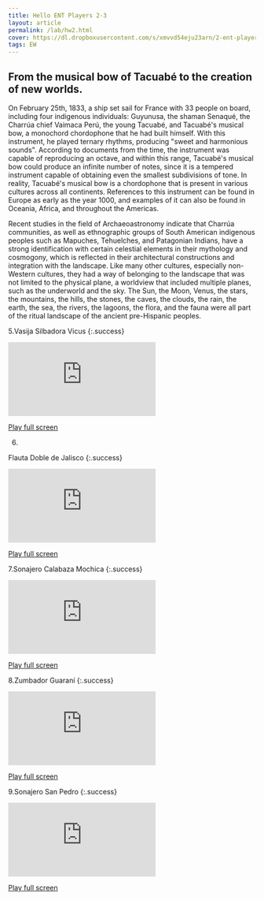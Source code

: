 ```yaml
---
title: Hello ENT Players 2-3 
layout: article
permalink: /lab/hw2.html
cover: https://dl.dropboxusercontent.com/s/xmvvd54eju23arn/2-ent-player-skyblue.jpg?raw=1
tags: EW
---
```


## From the musical bow of Tacuabé to the creation of new worlds.

On February 25th, 1833, a ship set sail for France with 33 people on board, including four indigenous individuals: Guyunusa, the shaman Senaqué, the Charrúa chief Vaimaca Perú, the young Tacuabé, and Tacuabé's musical bow, a monochord chordophone that he had built himself. With this instrument, he played ternary rhythms, producing "sweet and harmonious sounds". According to documents from the time, the instrument was capable of reproducing an octave, and within this range, Tacuabé's musical bow could produce an infinite number of notes, since it is a tempered instrument capable of obtaining even the smallest subdivisions of tone. In reality, Tacuabé's musical bow is a chordophone that is present in various cultures across all continents. References to this instrument can be found in Europe as early as the year 1000, and examples of it can also be found in Oceania, Africa, and throughout the Americas.

Recent studies in the field of Archaeoastronomy indicate that Charrúa communities, as well as ethnographic groups of South American indigenous peoples such as Mapuches, Tehuelches, and Patagonian Indians, have a strong identification with certain celestial elements in their mythology and cosmogony, which is reflected in their architectural constructions and integration with the landscape. Like many other cultures, especially non-Western cultures, they had a way of belonging to the landscape that was not limited to the physical plane, a worldview that included multiple planes, such as the underworld and the sky. The Sun, the Moon, Venus, the stars, the mountains, the hills, the stones, the caves, the clouds, the rain, the earth, the sea, the rivers, the lagoons, the flora, and the fauna were all part of the ritual landscape of the ancient pre-Hispanic peoples.

5.Vasija Silbadora Vicus
{:.success}
<div class="container">
  <iframe class="responsive-iframe" src="https://play.maar.world/?g=8&s=0&c=7" style="border: 0" ></iframe>
</div>

<a href="https://play.maar.world/?g=8&s=0&c=7 " rel="Maar World Player" target="_blank"> Play full screen</a> 

6.
Flauta Doble de Jalisco
{:.success}
<div class="container">
  <iframe class="responsive-iframe" src="https://play.maar.world/?g=8&s=0&c=8" style="border: 0" ></iframe>
</div>

<a href="https://play.maar.world/?g=8&s=0&c=8 " rel="Maar World Player" target="_blank"> Play full screen</a> 

7.Sonajero Calabaza Mochica
{:.success}

<div class="container">
  <iframe class="responsive-iframe" src="https://play.maar.world/?g=8&s=0&c=9" style="border: 0" ></iframe>
</div>

<a href="https://play.maar.world/?g=8&s=0&c=9 " rel="Maar World Player" target="_blank"> Play full screen</a> 


8.Zumbador Guaraní
{:.success}
<div class="container">
  <iframe class="responsive-iframe" src="https://play.maar.world/?g=8&s=0&c=10" style="border: 0" ></iframe>
</div>

<a href="https://play.maar.world/?g=8&s=0&c=10 " rel="Maar World Player" target="_blank"> Play full screen</a> 

9.Sonajero San Pedro
{:.success}
<div class="container">
  <iframe class="responsive-iframe" src="https://play.maar.world/?g=8&s=0&c=11" style="border: 0" ></iframe>
</div>

<a href="https://play.maar.world/?g=8&s=0&c=11 " rel="Maar World Player" target="_blank"> Play full screen</a> 

